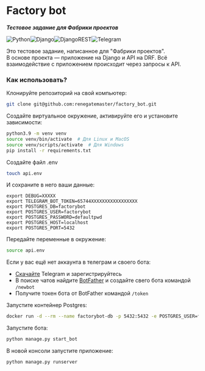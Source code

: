 # Factory bot
**_Тестовое задание для Фабрики проектов_**

![Python](https://img.shields.io/badge/python-3670A0?style=for-the-badge&logo=python&logoColor=ffdd54)![Django](https://img.shields.io/badge/django-%23092E20.svg?style=for-the-badge&logo=django&logoColor=white)![DjangoREST](https://img.shields.io/badge/DJANGO-REST-ff1709?style=for-the-badge&logo=django&logoColor=white&color=ff1709&labelColor=gray)![Telegram](https://img.shields.io/badge/Telegram-2CA5E0?style=for-the-badge&logo=telegram&logoColor=white) <br>

Это тестовое задание, написанное для "Фабрики проектов".  
В основе проекта — приложение на Django и API на DRF.
Всё взаимодействие с приложением происходит через запросы к API.

### Как использовать?

Клонируйте репозиторий на свой компьютер:
```bash
git clone git@github.com:renegatemaster/factory_bot.git
```

Создайте виртуальное окружение, активируйте его и установите зависимости:
```bash
python3.9 -m venv venv
source venv/bin/activate  # Для Linux и MacOS
source venv/scripts/activate  # Для Windows
pip install -r requirements.txt
```

Создайте файл .env
```bash
touch api.env
```
И сохраните в него ваши данные:
```.env
export DEBUG=XXXXX
export TELEGRAM_BOT_TOKEN=65744XXXXXXXXXXXXXXXXX
export POSTGRES_DB=factorybot
export POSTGRES_USER=factorybot
export POSTGRES_PASSWORD=defaultpwd
export POSTGRES_HOST=localhost
export POSTGRES_PORT=5432
```
Передайте переменные в окружение:
```bash
source api.env
```

Если у вас ещё нет аккаунта в телеграм и своего бота:
 - [Скачайте](https://desktop.telegram.org/) Telegram и зарегистрируйтесь
 - В поиске чатов найдите [BotFather](https://t.me/BotFather) и создайте свего бота командой `/newbot`
 - Получите токен бота от BotFather командой `/token`

Запустите контейнер Postgres:
```bash
docker run -d --rm --name factorybot-db -p 5432:5432 -e POSTGRES_USER=factorybot -e POSTGRES_PASSWORD=defaultpwd postgres
```
Запустите бота:
```bash
python manage.py start_bot
```
В новой консоли запустите приложение:
```bash
python manage.py runserver
```
